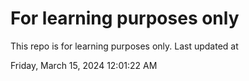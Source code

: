 # For learning purposes only
This repo is for learning purposes only.
Last updated at

Friday, March 15, 2024 12:01:22 AM

